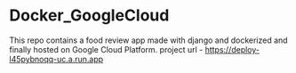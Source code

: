 # Docker_GoogleCloud
This repo contains a food review app made with django and dockerized and finally hosted on Google Cloud Platform.
project url - https://deploy-l45pybnoqq-uc.a.run.app
